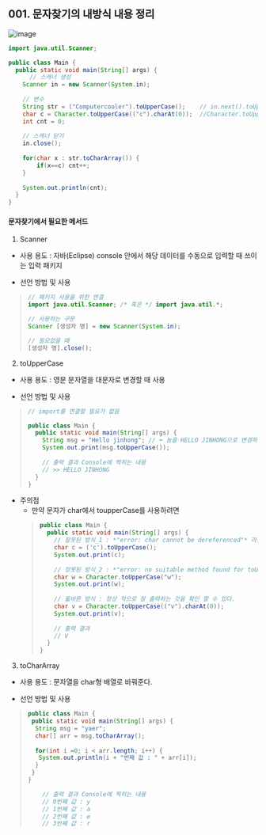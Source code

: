 ## 001. 문자찾기의 내방식 내용 정리

![image](https://user-images.githubusercontent.com/66407386/174835337-9d1e5dd1-5bc2-4f89-ab3c-2561d29570a8.png)

```java
import java.util.Scanner;

public class Main {
  public static void main(String[] args) {
	  // 스캐너 생성
    Scanner in = new Scanner(System.in);
    
    // 변수
    String str = ("Computercooler").toUpperCase();    // in.next().toUpperCase();
    char c = Character.toUpperCase(("c").charAt(0));  //Character.toUpperCase(("in.next()).charAt(0));
    int cnt = 0;
    
    // 스캐너 닫기
    in.close();
    
    for(char x : str.toCharArray()) {
    	if(x==c) cnt++;
    }
    
    System.out.println(cnt);
  }
}
```

#### 문자찾기에서 필요한 메서드
 1. Scanner 
  - 사용 용도 : 자바(Eclipse) console 안에서 해당 데이터를 수동으로 입력할 때 쓰이는 입력 패키지
  
  - 선언 방법 및 사용
  > ```java
  > // 패키지 사용을 위한 연결
  > import java.util.Scanner; /* 혹은 */ import java.util.*;
  > 
  > // 사용하는 구문
  > Scanner [생성자 명] = new Scanner(System.in);
  >
  > // 필요없을 때
  > [생성자 명].close();
  > ```
  
 2. toUpperCase
  - 사용 용도 : 영문 문자열을 대문자로 변경할 때 사용
  
  - 선언 방법 및 사용
  > ```java 
  > // import를 연결할 필요가 없음
  > 
  > public class Main {
  >   public static void main(String[] args) {
  >     String msg = "Hello jinhong"; // ⬅️ 놈을 HELLO JINHONG으로 변경하고 싶다?
  >     System.out.print(msg.toUpperCase());
  >     
  >     // 출력 결과 Console에 찍히는 내용
  >     // >> HELLO JINHONG
  >   }
  > }
  > ```

  - 주의점 
    - 만약 문자가 char에서 toupperCase를 사용하려면
    > ```java
    > public class Main {
    >   public static void main(String[] args) {
    >     // 잘못된 방식_1 : *"error: char cannot be dereferenced"* 라는 에러 문구를 반환한다. 
    >     char c = ('c').toUpperCase(); 
    >     System.out.print(c);
    >     
    >     // 장못된 방식_2 : *"error: no suitable method found for toUpperCase(String)"*라는 에러 문구를 반환한다.
    >     char w = Character.toUpperCase("w");
    >     System.out.print(w);
    >     
    >     // 옯바른 방식 : 정상 적으로 잘 출력하는 것을 확인 할 수 있다.
    >     char v = Character.toUpperCase(("v").charAt(0));
    >     System.out.print(v);
    >     
    >     // 출력 결과
    >     // V
    >   }
    > }
    > ```

  3. toCharArray
   - 사용 용도 : 문자열을 char형 배열로 바꿔준다.
   
   - 선언 방법 및 사용
   > ```java
   > public class Main {
   >  public static void main(String[] args) {
   >   String msg = "yaer";
   >   char[] arr = msg.toCharArray();
   >   
   >   for(int i =0; i < arr.length; i++) {
   >   	System.out.println(i + "번째 값 : " + arr[i]);
   >   }
   >  }
   > }
   > 
   >     // 출력 결과 Console에 찍히는 내용
   >     // 0번째 값 : y
   >     // 1번째 값 : a
   >     // 2번째 값 : e
   >     // 3번째 값 : r
   > ```
